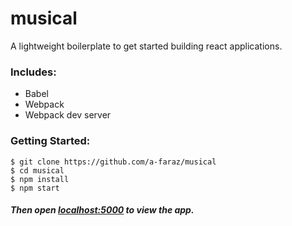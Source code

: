 # musical
A lightweight boilerplate to get started building react applications.

### Includes:
- Babel
- Webpack
- Webpack dev server

### Getting Started:
```
$ git clone https://github.com/a-faraz/musical
$ cd musical
$ npm install
$ npm start
```

##### Then open [localhost:5000](http://localhost:5000/) to view the app.
